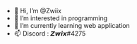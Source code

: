 - 👋 Hi, I’m @Zwiix
- 👀 I’m interested in programming
- 🌱 I’m currently learning web application
- 📫 Discord : 𝙕𝙬𝙞𝙭#4275

<!---
Zwiix/Zwiix is a ✨ special ✨ repository because its `README.md` (this file) appears on your GitHub profile.
You can click the Preview link to take a look at your changes.
--->
